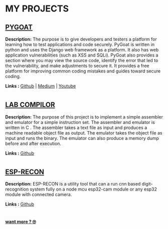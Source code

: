 # MY PROJECTS

## [PYGOAT](/projects/pygoat)

**Description:** The purpose is to give developers and testers a platform for learning how to test applications and code securely. PyGoat is written in python and uses the Django web framework as a platform. It also has web application vulnerabilities (such as XSS and SQLi). PyGoat also provides a section where you may view the source code, identify the error that led to the vulnerability, and make adjustments to secure it. It provides a free platform for improving common coding mistakes and guides toward secure coding.

**Links :** [Github](https://github.com/RupakBiswas-2304/pygoat) | 
[Medium](https://medium.com/@rupakbiswas2304/update-upgrade-owasp-pygoat-final-report-gsoc22-a376b0659433) | 
[Youtube](https://www.youtube.com/watch?v=dGQTYno3b9U&t=1429s)
#

## [LAB COMPILOR](/projects/labcompilor)
**Description:** The purpose of this project is to implement a simple assembler and emulator for a simple instruction set. The assembler and emulator is written in C . The assembler takes a text file as input and produces a machine readable object file as output. The emulator takes the object file as input and runs the binary. The emulator can also produce a memory dump before and after execution.

**Links :** [Github](https://github.com/RupakBiswas-2304/LabCompilor)
#
## [ESP-RECON](/projects/esp-recon)
**Description:** ESP-RECON is a utility tool that can a run cnn based digit-recognition system fully on a node mcu esp32-cam module or any esp32 module with connected camera.

**Links :** [Github](https://github.com/RupakBiswas-2304/ESP-RECON)
#

**[want more ? 🙄](https://github.com/RupakBiswas-2304?tab=repositories)**
